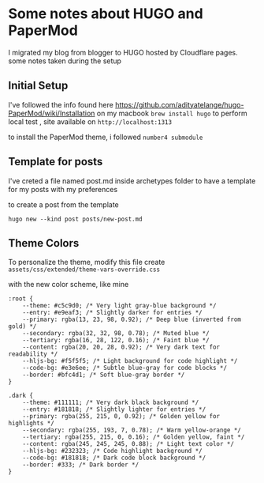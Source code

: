 # Some notes about HUGO and PaperMod
I migrated my blog from blogger to HUGO hosted by Cloudflare pages.  
some notes taken during the setup

## Initial Setup
I've followed the info found here https://github.com/adityatelange/hugo-PaperMod/wiki/Installation
on my macbook `brew install hugo` to perform local test  , site available on `http://localhost:1313`

to install the PaperMod theme, i followed `number4 submodule` 

## Template for posts
I've creted a file named post.md inside archetypes folder to have a template for my posts with my preferences

to create a post from the template
```
hugo new --kind post posts/new-post.md
```

## Theme Colors

To personalize the theme, modify this file 
create `assets/css/extended/theme-vars-override.css`

with the new color scheme, like mine

```
:root {
    --theme: #c5c9d0; /* Very light gray-blue background */
    --entry: #e9eaf3; /* Slightly darker for entries */
    --primary: rgba(13, 23, 98, 0.92); /* Deep blue (inverted from gold) */
    --secondary: rgba(32, 32, 98, 0.78); /* Muted blue */
    --tertiary: rgba(16, 28, 122, 0.16); /* Faint blue */
    --content: rgba(20, 20, 28, 0.92); /* Very dark text for readability */
    --hljs-bg: #f5f5f5; /* Light background for code highlight */
    --code-bg: #e3e6ee; /* Subtle blue-gray for code blocks */
    --border: #bfc4d1; /* Soft blue-gray border */
}

.dark {
    --theme: #111111; /* Very dark black background */
    --entry: #181818; /* Slightly lighter for entries */
    --primary: rgba(255, 215, 0, 0.92); /* Golden yellow for highlights */
    --secondary: rgba(255, 193, 7, 0.78); /* Warm yellow-orange */
    --tertiary: rgba(255, 215, 0, 0.16); /* Golden yellow, faint */
    --content: rgba(245, 245, 245, 0.88); /* Light text color */
    --hljs-bg: #232323; /* Code highlight background */
    --code-bg: #181818; /* Dark code block background */
    --border: #333; /* Dark border */
}
```